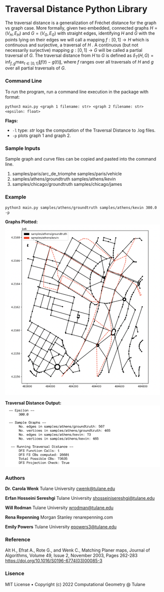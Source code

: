 # Traversal Distance Python Library
The traversal distance is a generalization of Fréchet distance for the graph vs graph case. More formally, given two embedded, connected graphs $H = (V_H ,E_H)$ and $G = (V_G,E_G)$ with straight edges, identifying $H$ and $G$ with the points lying on their edges we will call a mapping $f : [0,1] \rightarrow H$ which is continuous and surjective, a traversal of $H$ . A continuous (but not necessarily surjective) mapping $g : [0,1] \rightarrow G$ will be called a partial traversal of $G$. The traversal distance from $H$ to $G$ is defined as 
$\delta_T(H, G)=\inf_{f,g} \max_{t \in[0,1]}\|f(t)-g(t)\|$,
where $f$ ranges over all traversals of $H$ and $g$ over all partial traversals of $G$.

### Command Line
To run the program, run a command line execution in the package with format:
```
python3 main.py <graph 1 filename: str> <graph 2 filename: str> <epsilon: float>
```

**Flags:**
* `-l` type: *str* logs the computation of the Traversal Distance to .log files.
* `-p` plots graph 1 and graph 2.

### Sample Inputs
Sample graph and curve files can be copied and pasted into the command line.
1. samples/paris/arc_de_triomphe samples/paris/vehicle
2. samples/athens/groundtruth samples/athens/kevin
3. samples/chicago/groundtruth samples/chicago/james

### Example
```
python3 main.py samples/athens/groundtruth samples/athens/kevin 300.0 -p
```
**Graphs Plotted:**
![Image](/docs/plot.jpg?raw=true)

**Traversal Distance Output:**
![Image](/docs/output.jpg?raw=true)

### Authors
**Dr. Carola Wenk** 
Tulane University
cwenk@tulane.edu

**Erfan Hosseini Sereshgi** 
Tulane University
shosseinisereshgi@tulane.edu

**Will Rodman** 
Tulane University
wrodman@tulane.edu

**Rena Repenning** 
Morgan Stanley
renarepenning.com

**Emily Powers**
Tulane University
epowers3@tulane.edu

### Reference
Alt H., Efrat A., Rote G., and Wenk C., Matching Planer maps, Journal of Algorithms, Volume 49, Issue 2, November 2003, Pages 262-283
https://doi.org/10.1016/S0196-6774(03)00085-3

### Lisence
MIT License • Copyright (c) 2022 Computational Geometry @ Tulane
